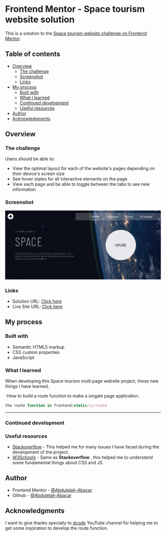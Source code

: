 # Frontend Mentor - Space tourism website solution

This is a solution to the [Space tourism website challenge on Frontend Mentor](https://www.frontendmentor.io/challenges/space-tourism-multipage-website-gRWj1URZ3).

## Table of contents

- [Overview](#overview)
  - [The challenge](#the-challenge)
  - [Screenshot](#screenshot)
  - [Links](#links)
- [My process](#my-process)
  - [Built with](#built-with)
  - [What I learned](#what-i-learned)
  - [Continued development](#continued-development)
  - [Useful resources](#useful-resources)
- [Author](#author)
- [Acknowledgments](#acknowledgments)

## Overview

### The challenge

Users should be able to:

- View the optimal layout for each of the website's pages depending on their device's screen size
- See hover states for all interactive elements on the page
- View each page and be able to toggle between the tabs to see new information

### Screenshot

![](Screenshot.png)

### Links

- Solution URL: [Click here]()
- Live Site URL: [Click here](https://enigmatic-meadow-74854.herokuapp.com/)

## My process

### Built with

- Semantic HTML5 markup
- CSS custom properties
- JavaScript

### What I learned

When developing this Space tourism multi page website project, these new things I have learned.

-How to build a route function to make a singale page application.

```js
the route function in frontend/static/js/route
```
----

### Continued development


### Useful resources

- [Stackoverflow](https://stackoverflow.com/) - This helped me for many issues I have faced during the development of the project.
- [W3Schools](https://www.w3schools.com/) - Same as **Stackoverflow** , this helped me to understand some fundamental things about CSS and JS.

## Author

- Frontend Mentor - [@Abdulelah-Abacar](https://www.frontendmentor.io/profile/Abdulelah-Abacar)
- Github - [@Abdulelah-Abacar](https://github.com/Abdulelah-Abacar)

## Acknowledgments

I want to give thanks specially to [dcode](https://www.youtube.com/c/dcode-software) YouTube channel for helping me to get some inspiration to develop the route function.
